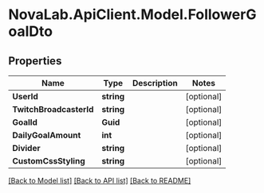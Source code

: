 # NovaLab.ApiClient.Model.FollowerGoalDto

## Properties

Name | Type | Description | Notes
------------ | ------------- | ------------- | -------------
**UserId** | **string** |  | [optional] 
**TwitchBroadcasterId** | **string** |  | [optional] 
**GoalId** | **Guid** |  | [optional] 
**DailyGoalAmount** | **int** |  | [optional] 
**Divider** | **string** |  | [optional] 
**CustomCssStyling** | **string** |  | [optional] 

[[Back to Model list]](../README.md#documentation-for-models) [[Back to API list]](../README.md#documentation-for-api-endpoints) [[Back to README]](../README.md)

